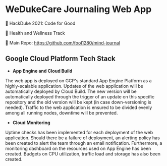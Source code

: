 # WeDukeCare Journaling Web App

📆 HackDuke 2021: Code for Good

🎯 Health and Wellness Track 

🔗 Main Repo: https://github.com/fool1280/mind-journal


## Google Cloud Platform Tech Stack 

- **App Engine and Cloud Build**

The web app is deployed on GCP's standard App Engine Platform as a highly-scalable application. Updates of the web application will be automatically deployed by Cloud Build. The new version will be automatically deployed through the trigger of an update on this specific repository and the old version will be kept (in case down-versioning is needed). Traffic to the web application is ensured to be divided evenly among all running nodes, downtime will be prevented.

- **Cloud Monitoring**

Uptime checks has been implemented for each deployment of the web application. Should there be a failure of deployment, an alerting policy has been created to alert the team through an email notification. Furthermore, a monitoring dashboard on the resources used on App Engine has been created. Budgets on CPU utilization, traffic load and storage has also been created.
